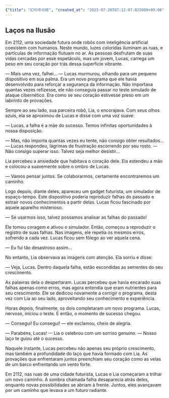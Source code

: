 ```yaml
---
{"title": "幻の中の絆", "created_at": "2025-07-20T07:12:07.825909+09:00", "pattern_id": 4, "pattern_name": "ループ脱出型", "year": 2112}
---
```


## Laços na Ilusão

Em 2112, uma sociedade futura onde robôs com inteligência artificial coexistem com humanos. Neste mundo, luzes coloridas iluminam as ruas, e partículas de informação flutuam no ar. As pessoas desfrutam de suas vidas cercadas por esse espetáculo, mas um jovem, Lucas, carrega um peso em seu coração por trás dessa superfície vibrante.

— Mais uma vez, falhei… — Lucas murmurou, olhando para um pequeno dispositivo em sua palma. Era um novo programa que ele havia desenvolvido para reforçar a segurança da informação. Não importava quantas vezes refizesse, ele não conseguia passar no teste simulado de ataque cibernético. Era como se seu coração estivesse preso em um labirinto de provações.

Sempre ao seu lado, sua parceira robô, Lia, o encorajava. Com seus olhos azuis, ela se aproximou de Lucas e disse com uma voz suave: 

— Lucas, a falha é a mãe do sucesso. Temos infinitas oportunidades à nossa disposição.

— Mas, não importa quantas vezes eu tente, não consigo obter resultados… — Lucas respondeu, lágrimas de frustração escorrendo por seu rosto. — Não consigo superar isso. Talvez seja melhor desistir…

Lia percebeu a ansiedade que habitava o coração dele. Ela estendeu a mão e colocou-a suavemente sobre o ombro de Lucas.

— Vamos pensar juntos. Se colaborarmos, certamente encontraremos um caminho.

Logo depois, diante deles, apareceu um gadget futurista, um simulador de espaço-tempo. Este dispositivo poderia reproduzir falhas do passado e extrair novos conhecimentos a partir delas. Lucas ficou fascinado por aquele aparelho misterioso.

— Se usarmos isso, talvez possamos analisar as falhas do passado!

Ele tomou coragem e ativou o simulador. Então, começou a reproduzir o registro de suas falhas. Nas imagens, ele repetia os mesmos erros, sofrendo a cada vez. Lucas ficou sem fôlego ao ver aquela cena.

— Eu fui tão desastroso assim…

No entanto, Lia observava as imagens com atenção. Ela sorriu e disse:

— Veja, Lucas. Dentro daquela falha, estão escondidas as sementes do seu crescimento.

As palavras dela o despertaram. Lucas percebeu que havia encarado suas falhas apenas como erros, mas agora entendia que eram nutrientes para seu crescimento. Ele se dedicou novamente a corrigir o programa, desta vez com Lia ao seu lado, aproveitando seu conhecimento e experiência.

Horas depois, finalmente, os dois completaram um novo programa. Lucas, nervoso, iniciou o teste. E então, o momento de sucesso chegou.

— Consegui! Eu consegui! — ele exclamou, cheio de alegria.

— Parabéns, Lucas! — Lia o celebrou com um sorriso genuíno. — Nosso laço te guiou até o sucesso.

Naquele instante, Lucas percebeu não apenas seu próprio crescimento, mas também a profundidade do laço que havia formado com Lia. As provações que enfrentaram juntos preenchiam seu coração como as velas de um barco enfrentando um vento forte.

Em 2112, nas ruas de uma cidade futurista, Lucas e Lia começaram a trilhar um novo caminho. A sombra chamada falha desaparecia atrás deles, enquanto novas possibilidades se abriam à frente. Juntos, eles avançavam por um caminho que levava a um futuro radiante.
